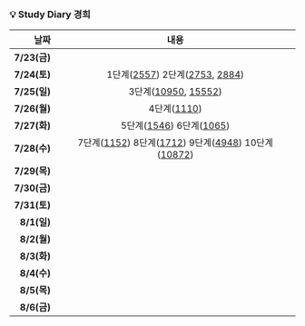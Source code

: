 ### 💡 Study Diary 경희  

|날짜|내용|
|------:|:---:|
|**7/23(금)**||
|**7/24(토)**|1단계([2557](https://www.acmicpc.net/problem/2557)) 2단계([2753](https://www.acmicpc.net/problem/2753), [2884](https://www.acmicpc.net/problem/2884))|
|**7/25(일)**|3단계([10950](https://www.acmicpc.net/problem/10950), [15552](https://www.acmicpc.net/problem/15552))|
|**7/26(월)**|4단계([1110](https://www.acmicpc.net/problem/1110))|
|**7/27(화)**|5단계([1546](https://www.acmicpc.net/problem/1546)) 6단계([1065](https://www.acmicpc.net/problem/1065))|
|**7/28(수)**|7단계([1152](https://www.acmicpc.net/problem/1152)) 8단계([1712](https://www.acmicpc.net/problem/1712)) 9단계([4948](https://www.acmicpc.net/problem/4948)) 10단계([10872](https://www.acmicpc.net/problem/10872))|
|**7/29(목)**||
|**7/30(금)**||
|**7/31(토)**||
|**8/1(일)**||
|**8/2(월)**||
|**8/3(화)**||
|**8/4(수)**||
|**8/5(목)**||
|**8/6(금)**||
